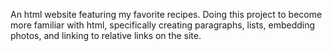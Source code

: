 An html website featuring my favorite recipes. Doing this project to become more familiar with html, specifically creating paragraphs, lists, embedding photos, and linking to relative links on the site.